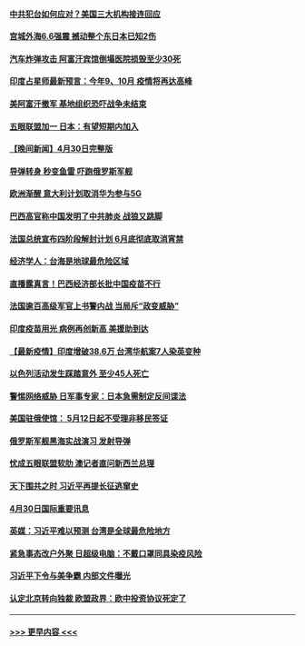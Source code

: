 #### [中共犯台如何应对？美国三大机构接连回应](../pages/prog202/a103108423.md?t=05011352) 
#### [宫城外海6.6强震 撼动整个东日本已知2伤](../pages/prog202/a103108347.md?t=05011352) 
#### [汽车炸弹攻击 阿富汗宾馆倒塌医院损毁至少30死](../pages/prog202/a103108389.md?t=05011352) 
#### [印度占星师最新预言：今年9、10月 疫情将再达高峰](../pages/prog202/a103108368.md?t=05011352) 
#### [美阿富汗撤军 基地组织恐吓战争未结束](../pages/prog202/a103108030.md?t=05011352) 
#### [五眼联盟加一 日本：有望短期内加入](../pages/prog202/a103108083.md?t=05011352) 
#### [【晚间新闻】4月30日完整版](../pages/prog202/a103108327.md?t=05011352) 
#### [导弹转身 秒变鱼雷 吓跑俄罗斯军舰](../pages/prog202/a103108064.md?t=05011352) 
#### [欧洲渐醒 意大利计划取消华为参与5G](../pages/prog202/a103108199.md?t=05011352) 
#### [巴西高官称中国发明了中共肺炎 战狼又跳脚](../pages/prog202/a103108063.md?t=05011352) 
#### [法国总统宣布四阶段解封计划 6月底彻底取消宵禁](../pages/prog202/a103108070.md?t=05011352) 
#### [经济学人：台海是地球最危险区域](../pages/prog202/a103108131.md?t=05011352) 
#### [直播露真言！巴西经济部长批中国疫苗不行](../pages/prog202/a103108096.md?t=05011352) 
#### [法国逾百高级军官上书警内战 当局斥“政变威胁”](../pages/prog202/a103108017.md?t=05011352) 
#### [印度疫苗用光 病例再创新高 美援助到达](../pages/prog202/a103108054.md?t=05011352) 
#### [【最新疫情】印度增破38.6万 台湾华航案7人染英变种](../pages/prog202/a103108035.md?t=05011352) 
#### [以色列活动发生踩踏意外 至少45人死亡](../pages/prog202/a103107919.md?t=05011352) 
#### [警惕网络威胁 日军事专家：日本急需制定反间谍法](../pages/prog202/a103107912.md?t=05011352) 
#### [美国驻俄使馆： 5月12日起不受理非移民签证](../pages/prog202/a103107903.md?t=05011352) 
#### [俄罗斯军舰黑海实战演习 发射导弹](../pages/prog202/a103107890.md?t=05011352) 
#### [忧成五眼联盟软肋 澳记者直问新西兰总理](../pages/prog202/a103107874.md?t=05011352) 
#### [天下围共之时 习近平再提长征逃窜史](../pages/prog202/a103106493.md?t=05011352) 
#### [4月30日国际重要讯息](../pages/prog202/a103107685.md?t=05011352) 
#### [英媒：习近平难以预测 台湾是全球最危险地方](../pages/prog202/a103107669.md?t=05011352) 
#### [紧急事态改户外聚 日超级电脑：不戴口罩同具染疫风险](../pages/prog202/a103107644.md?t=05011352) 
#### [习近平下令与美争霸 内部文件曝光](../pages/prog202/a103107608.md?t=05011352) 
#### [认定北京转向独裁 欧盟政界：欧中投资协议死定了](../pages/prog202/a103107584.md?t=05011352) 

----
#### [ >>> 更早内容 <<< ](../indexes/prog202-earlier.md)
